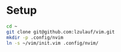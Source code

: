 # Setup
```bash
cd ~
git clone git@github.com:lzulauf/vim.git
mkdir -p .config/nvim
ln -s ~/vim/init.vim .config/nvim/
```

